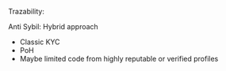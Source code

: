 
Trazability:



Anti Sybil:
Hybrid approach
- Classic KYC
- PoH
- Maybe limited code from highly reputable or verified profiles